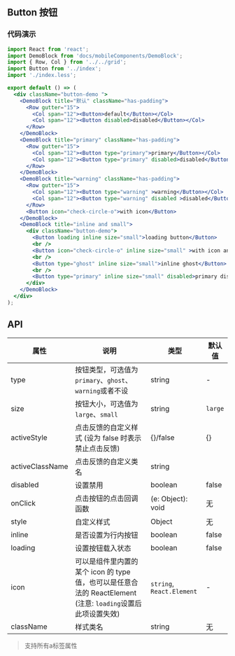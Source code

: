 ## Button 按钮

### 代码演示
```jsx
import React from 'react';
import DemoBlock from 'docs/mobileComponents/DemoBlock';
import { Row, Col } from '../../grid';
import Button from '../index';
import './index.less';

export default () => (
  <div className="button-demo ">
    <DemoBlock title="默认" className="has-padding">
      <Row gutter="15">
        <Col span="12"><Button>default</Button></Col>
        <Col span="12"><Button disabled>disabled</Button></Col>
      </Row>
    </DemoBlock>
    <DemoBlock title="primary" className="has-padding">
      <Row gutter="15">
        <Col span="12"><Button type="primary">primary</Button></Col>
        <Col span="12"><Button type="primary" disabled>disabled</Button></Col>
      </Row>
    </DemoBlock>
    <DemoBlock title="warning" className="has-padding">
      <Row gutter="15">
        <Col span="12"><Button type="warning" >warning</Button></Col>
        <Col span="12"><Button type="warning" disabled >disabled</Button></Col>
      </Row>
      <Button icon="check-circle-o">with icon</Button>
    </DemoBlock>
    <DemoBlock title="inline and small">
      <div className="button-demo">
        <Button loading inline size="small">loading button</Button>
        <br />
        <Button icon="check-circle-o" inline size="small" >with icon and inline</Button>
        <br />
        <Button type="ghost" inline size="small">inline ghost</Button>
        <br />
        <Button type="primary" inline size="small" disabled>primary disabled</Button>
      </div>
    </DemoBlock>
  </div>
);
```

## API

属性 | 说明 | 类型 | 默认值
----|-----|------|------
| type    | 按钮类型，可选值为`primary`、`ghost`、`warning`或者不设  |   string   |   -  |
| size    | 按钮大小，可选值为`large`、`small` | string | `large`|
| activeStyle  | 点击反馈的自定义样式 (设为 false 时表示禁止点击反馈) | {}/false | {} |
| activeClassName  | 点击反馈的自定义类名 | string |  |
| disabled   | 设置禁用  | boolean |    false  |
| onClick    | 点击按钮的点击回调函数 | (e: Object): void |   无  |
| style    | 自定义样式 |   Object  | 无 |
| inline     | 是否设置为行内按钮  | boolean |   false  |
| loading	   | 设置按钮载入状态	  | boolean	 | false |
| icon  | 可以是组件里内置的某个 icon 的 type 值，也可以是任意合法的 ReactElement (注意: `loading`设置后此项设置失效) | `string`, `React.Element` | -  |
| className |  样式类名 | string | 无 |

> 支持所有a标签属性
